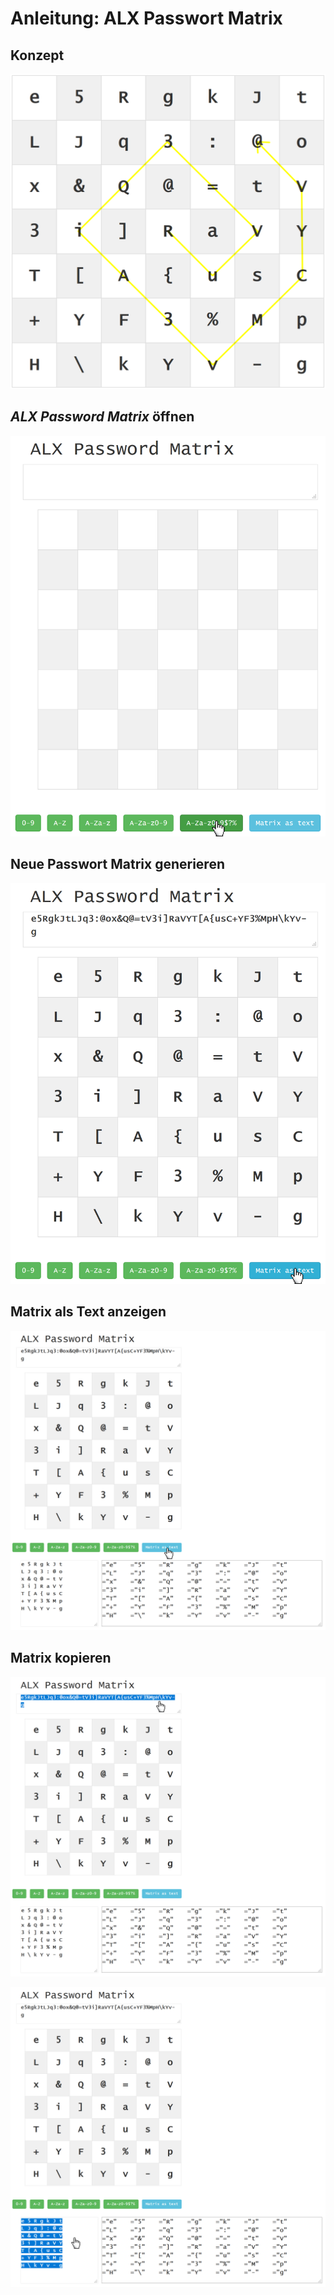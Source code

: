 # Anleitung: ALX Passwort Matrix

## Konzept

![](images/passwordMatrix_anim.gif)

## *ALX Password Matrix* öffnen

![](images/passwordMatrix02.PNG)

## Neue Passwort Matrix generieren

![](images/passwordMatrix03.PNG)

## Matrix als Text anzeigen

![](images/passwordMatrix04.PNG)

## Matrix kopieren

![](images/passwordMatrix06.PNG)

![](images/passwordMatrix05.PNG)
